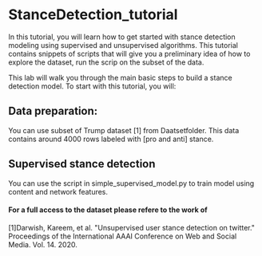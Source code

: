 # StanceDetection_tutorial

In this tutorial, you will learn how to get started with stance detection modeling using supervised and unsupervised algorithms. This tutorial contains snippets of scripts that will give you a preliminary idea of how to explore the dataset, run the scrip on the subset of the data.

This lab will walk you through the main basic steps to build a stance detection model. To start with this tutorial, you will:

##  Data preparation:
 You can use subset of Trump dataset [1] from Daatsetfolder. This data contains around 4000 rows labeled with [pro and anti] stance. 

## Supervised stance detection
 You can use the script in simple_supervised_model.py to train model using content and network features.
        
        
 #### For a full access to the dataset please refere to the work of 
[1]Darwish, Kareem, et al. "Unsupervised user stance detection on twitter." Proceedings of the International AAAI Conference on Web and Social Media. Vol. 14. 2020.

